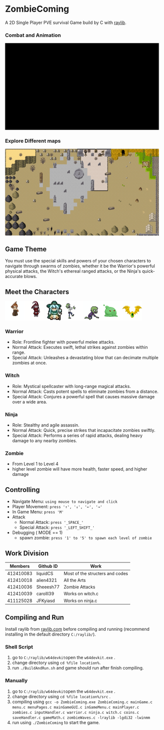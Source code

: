 # ZombieComing
A 2D Single Player PVE survival Game build by C with [raylib](https://www.raylib.com/).

### Combat and Animation

<img src="https://raw.githubusercontent.com/liquidCS/MonsterComing/main/Resources/DemoGIF.gif" width="800">

### Explore Different maps
<img src="https://raw.githubusercontent.com/liquidCS/MonsterComing/main/Resources/Maps.gif" width="800">


## Game Theme
You must use the special skills and powers of your chosen characters to navigate through swarms of zombies, whether it be the Warrior's powerful physical attacks, the Witch's ethereal ranged attacks, or the Ninja's quick-accurate blows.
## Meet the Characters
![warrror](https://raw.githubusercontent.com/liquidCS/MonsterComing/main/Resources/warrior.gif)![ninja](https://raw.githubusercontent.com/liquidCS/MonsterComing/main/Resources/ninja.gif)![witch](https://raw.githubusercontent.com/liquidCS/MonsterComing/main/Resources/witch.gif)![Zombie1](https://raw.githubusercontent.com/liquidCS/MonsterComing/main/Resources/zombie1.gif)![zombie2](https://raw.githubusercontent.com/liquidCS/MonsterComing/main/Resources/zombie2.gif)![slime](https://raw.githubusercontent.com/liquidCS/MonsterComing/main/Resources/slime.gif)![bat](https://raw.githubusercontent.com/liquidCS/MonsterComing/main/Resources/bat.gif)
### Warrior
- Role: Frontline fighter with powerful melee attacks.
- Normal Attack: Executes swift, lethal strikes against zombies within range.
- Special Attack: Unleashes a devastating blow that can decimate multiple zombies at once.
### Witch
- Role: Mystical spellcaster with long-range magical attacks.
- Normal Attack: Casts potent spells to eliminate zombies from a distance.
- Special Attack: Conjures a powerful spell that causes massive damage over a wide area.
### Ninja
- Role: Stealthy and agile assassin.
- Normal Attack: Quick, precise strikes that incapacitate zombies swiftly.
- Special Attack: Performs a series of rapid attacks, dealing heavy damage to any nearby zombies.
### Zombie
- From Level 1 to Level 4
- higher level zombie will have more health, faster speed, and higher damage

## Controlling
 - Navigate Menu: `using mouse to navigate and click`
 - Player Movement: `press '↑', '↓', '←', '→' `
 - In Game Menu: `press 'M'`
 - Attack
 	- Normal Attack: `press '_SPACE_'`
 	- Special Attack: `press '_LEFT_SHIFT_'`
 - Debugging ( MODE == 1)
	 - spawn zombie: `press '1' to '5' to spawn each level of zombie `

## Work Division
| Members | Github ID | Work |
|--------|-----------|------|
| 412410083 | liquidCS | Most of the structers and codes |
| 412410018 | alien4321 | All the Arts |
| 412410036 | Sheeesh77 | Zombie Attacks |
| 412410039 | carolll39 | Works on witch.c |
| 411125028 | JFKyiasd | Works on ninja.c |




## Compiling and Run
Install raylib from [raylib.com](https://www.raylib.com/) before compiling and running (recommend installing in the default directory `C:/raylib/`).

### Shell Script
1.  go to `C:/raylib/w64devkit`open the `w64devkit.exe` .
2.  change directory using `cd %file location%`.
3.  run `./BuildAndRun.sh` and game should run after finish compiling.
### Manually
1. go to `C:/raylib/w64devkit`open the `w64devkit.exe` . 
2. change directory using `cd %file location%/src` .
3. compiling using `gcc -o ZombieComing.exe ZombieComing.c mainGame.c menu.c menuPages.c mainGameGUI.c inGameMenu.c mainPlayer.c zombies.c inputHandler.c warrior.c ninja.c witch.c coins.c saveHandler.c gameMath.c zombieWaves.c -lraylib -lgdi32 -lwinmm`
4. run using `./ZombieComing` to start the game.


